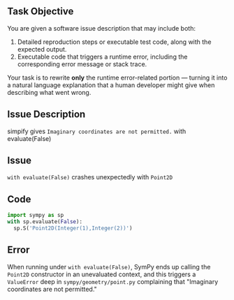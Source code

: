 ## Task Objective
You are given a software issue description that may include both:
1. Detailed reproduction steps or executable test code, along with the expected output.
2. Executable code that triggers a runtime error, including the corresponding error message or stack trace.

Your task is to rewrite **only** the runtime error-related portion — turning it into a natural language explanation that a human developer might give when describing what went wrong.

## Issue Description
simpify gives `Imaginary coordinates are not permitted.` with evaluate(False)

## Issue
`with evaluate(False)` crashes unexpectedly with `Point2D`

## Code
```python
import sympy as sp
with sp.evaluate(False):
  sp.S('Point2D(Integer(1),Integer(2))')
```

## Error
When running under `with evaluate(False)`, SymPy ends up calling the `Point2D` constructor in an unevaluated context, and this triggers a `ValueError` deep in `sympy/geometry/point.py` complaining that "Imaginary coordinates are not permitted."